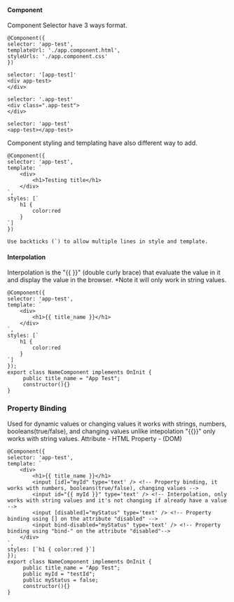 #### Component
Component Selector have 3 ways format.
```
@Component({
selector: 'app-test',
templateUrl: './app.component.html',
styleUrls: './app.component.css'
})

selector: '[app-test]'
<div app-test>
</div>

selector: '.app-test'
<div class=".app-test">
</div>

selector: 'app-test'
<app-test></app-test>
```
Component styling and templating have also different way to add.
```
@Component({
selector: 'app-test',
template: `
    <div>
        <h1>Testing title</h1>
    </div>
`,
styles: [`
    h1 {
        color:red
    }
`]
})

Use backticks (`) to allow multiple lines in style and template.
```
#### Interpolation
Interpolation is the "{{  }}" (double curly brace) that evaluate the value in it and display the value in the browser.
*Note it will only work in string values.
```
@Component({
selector: 'app-test',
template: `
    <div>
        <h1>{{ title_name }}</h1>
    </div>
`,
styles: [`
    h1 {
        color:red
    }
`]
});
export class NameComponent implements OnInit {
     public title_name = "App Test";
     constructor(){}
}
```
### Property Binding
Used for dynamic values or changing values it works with strings, numbers, booleans(true/false), and changing values unlike intepolation "{{}}" only works with string values.
Attribute - HTML
Property - (DOM)
```
@Component({
selector: 'app-test',
template: `
    <div>
        <h1>{{ title_name }}</h1>
        <input [id]="myId" type='text' /> <!-- Property binding, it works with numbers, booleans(true/false), changing values -->
        <input id="{{ myId }}" type='text' /> <!-- Interpolation, only works with string values and it's not changing if already have a value -->
        <input [disabled]="myStatus" type='text' /> <!-- Property binding using [] on the attribute "disabled" -->
        <input bind-disabled="myStatus" type='text' /> <!-- Property binding using "bind-" on the attribute "disabled"-->
    </div>
`,
styles: [`h1 { color:red }`]
});
export class NameComponent implements OnInit {
     public title_name = "App Test";
     public myId = "testId";
     public myStatus = false;
     constructor(){}
}
```

